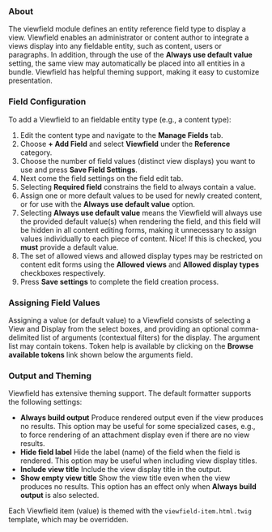 ### About

The viewfield module defines an entity reference field type to display a view. Viewfield enables an administrator or content author to integrate a views display into any fieldable entity, such as content, users or paragraphs. In addition, through the use of the **Always use default value** setting, the same view may automatically be placed into all entities in a bundle. Viewfield has helpful theming support, making it easy to customize presentation.

### Field Configuration

To add a Viewfield to an fieldable entity type (e.g., a content type):

1. Edit the content type and navigate to the **Manage Fields** tab.
2. Choose **+ Add Field** and select **Viewfield** under the **Reference** category.
3. Choose the number of field values (distinct view displays) you want to use and press **Save Field Settings**.
4. Next come the field settings on the field edit tab.
5. Selecting **Required field** constrains the field to always contain a value.
6. Assign one or more default values to be used for newly created content, or for use with the **Always use default value** option.
7. Selecting **Always use default value** means the Viewfield will always use the provided default value(s) when rendering the field, and this field will be hidden in all content editing forms, making it unnecessary to assign values individually to each piece of content. Nice! If this is checked, you **must** provide a default value.
8. The set of allowed views and allowed display types may be restricted on content edit forms using the **Allowed views** and **Allowed display types** checkboxes respectively.
9. Press **Save settings** to complete the field creation process.

### Assigning Field Values
Assigning a value (or default value) to a Viewfield consists of selecting a View and Display from the select boxes, and providing an optional comma-delimited list of arguments (contextual filters) for the display. The argument list may contain tokens. Token help is available by clicking on the **Browse available tokens** link shown below the arguments field.

### Output and Theming
Viewfield has extensive theming support. The default formatter supports the following settings:

- **Always build output**
Produce rendered output even if the view produces no results.
This option may be useful for some specialized cases, e.g., to force rendering of an attachment display even if there are no view results.
- **Hide field label**
Hide the label (name) of the field when the field is rendered.
This option may be useful when including view display titles.
- **Include view title**
Include the view display title in the output.
- **Show empty view title**
Show the view title even when the view produces no results.
This option has an effect only when **Always build output** is also selected.

Each Viewfield item (value) is themed with the `viewfield-item.html.twig` template, which may be overridden.
